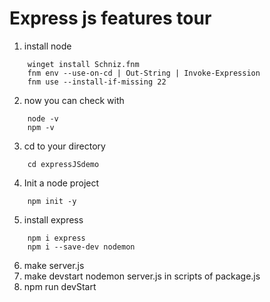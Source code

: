 # Express js features tour

1) install node
```
    winget install Schniz.fnm
    fnm env --use-on-cd | Out-String | Invoke-Expression
    fnm use --install-if-missing 22
```
2) now you can check with
```
    node -v
    npm -v
```
3) cd to your directory
```
    cd expressJSdemo
```
4) Init a node project
```
    npm init -y
```
5) install express
```
    npm i express
    npm i --save-dev nodemon
```
6) make server.js
7) make devstart nodemon server.js in scripts of package.js
8) npm run devStart